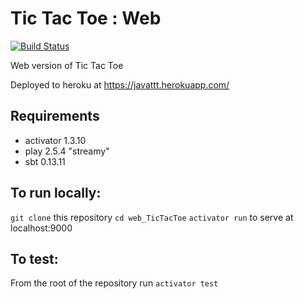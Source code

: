 # Tic Tac Toe : Web

[![Build Status](https://travis-ci.org/MollieS/web_TicTacToe.svg?branch=master)](https://travis-ci.org/MollieS/web_TicTacToe)

Web version of Tic Tac Toe

Deployed to heroku at https://javattt.herokuapp.com/

## Requirements

* activator 1.3.10
* play 2.5.4 "streamy"
* sbt 0.13.11

## To run locally:

`git clone` this repository
`cd web_TicTacToe`
`activator run` to serve at localhost:9000

## To test:

From the root of the repository run `activator test`



